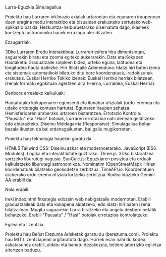 Lurra-Eguzkia Simulagailua

Proiektu hau Lurraren inklinazio axialak urtaroetan eta egunaren iraupenean duen eragina modu interaktibo eta bisualean erakusteko sortutako web-aplikazio bat da.
Hezkuntza-helburuetarako diseinatuta dago, ikasleek kontzeptu astronomiko hauek errazago uler ditzaten.

Ezaugarriak:

3Dko Lurraren Eredu Interaktiboa: Lurraren esfera hiru dimentsiotan, saguarekin biratu eta zooma egiteko aukerarekin.
Data eta Kokapen Hautaketa: Graduatzaile sinpleen bidez, urteko eguna, latitudea eta longitudea hauta daitezke.
Hiri Bilatzaile Adimenduna: Idatzi hiri baten izena eta sistemak automatikoki bilatuko ditu bere koordenatuak, iradokizunak erakutsiz.
Euskal Herriko Tokiko Izenak: Euskal Herriko herriak bilatzean, izenak formatu egokituan agertzen dira (Herria, Lurraldea, Euskal Herria).

Denbora errealeko kalkuluak:

Hautatutako kokapenaren egunsenti eta ilunabar ofizialak (ordu-eremua eta udako ordutegia kontuan hartuta).
Egunaren iraupen zehatza.
Hemisferioaren araberako urtaroen bistaratzea.
Errotazio Kontrola: "Pausatu" eta "Hasi" botoiak, Lurraren errotazioa nahi denean gelditzeko edo abiarazteko.
Diseinu Moldagarria (Responsive): Simulagailua behar bezala ikusten da bai ordenagailuetan, bai gailu mugikorretan.

Proiektu hau teknologia hauekin garatu da:

HTML5
Tailwind CSS: Diseinu azkar eta modernoetarako.
JavaScript (ES6 Modules): Logika eta interaktibitate guztirako.
Three.js: 3Dko bistaratzea sortzeko liburutegi nagusia.
SunCalc.js: Eguzkiaren posizioa eta orduak kalkulatzeko liburutegi astronomikoa.
Nominatim (OpenStreetMap): Hirien koordenatuak bilatzeko geokodetze zerbitzua.
TimeAPI.io: Koordenatuen araberako ordu-eremu ofiziala lortzeko zerbitzua.
Kodea idazteko Gemini AA erabili da.

Nola erabili

Ireki index.html fitxategia edozein web nabigatzaile modernotan.
Erabili graduatzaileak data eta kokapena aldatzeko, edo idatzi hiri baten izena bilatzailean.
Mugitu saguarekin Lurra biratzeko eta angelu desberdinetatik behatzeko.
Erabili "Pausatu" / "Hasi" botoiak errotazioa kontrolatzeko.

Egilea eta lizentzia

Proiektu hau Beñat Erezuma Arisketak garatu du (berezuma.com).
Proiektu hau MIT Lizentziapean argitaratuta dago. Horrek esan nahi du kodea askatasunez erabili, aldatu eta banatu dezakezula, betiere jatorrizko egiletza aitortzen baduzu.
